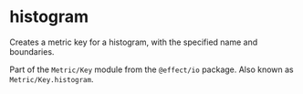 # histogram

Creates a metric key for a histogram, with the specified name and boundaries.

Part of the `Metric/Key` module from the `@effect/io` package. Also known as `Metric/Key.histogram`.
